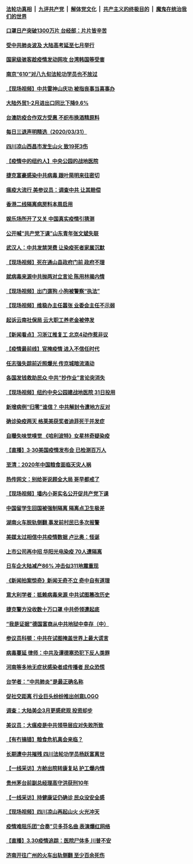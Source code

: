 ####  [法轮功真相](../../../../basic/blob/master/README.md?t=03311530) &nbsp;|&nbsp; [九评共产党](../../../../9ping.md/blob/master/README.md?t=03311530) &nbsp;|&nbsp; [解体党文化](../../../../jtdwh.md/blob/master/README.md?t=03311530)  &nbsp;|&nbsp; [共产主义的终极目的](../../../../gczydzjmd.md/blob/master/README.md?t=03311530) &nbsp;|&nbsp; [魔鬼在统治我们的世界](../../../../mgztzwmdsj.md/blob/master/README.md?t=03311530) 

#### [口罩日产突破1300万片 台经部：片片皆辛苦](../pages/nsc413/n11990936.md?t=03311530) 

#### [受中共肺炎波及 大陆高考延至七月举行](../pages/nsc413/n11990595.md?t=03311530) 

#### [国家级骇客趁疫情发动网攻 台湾韩国等受害](../pages/nsc413/n11990414.md?t=03311530) 

#### [南京“610”对八九旬法轮功学员也不放过](../pages/nsc413/n11988971.md?t=03311530) 

#### [【现场视频】中共雷神山庆功 被指丧事当喜事办](../pages/nsc413/n11990410.md?t=03311530) 

#### [大陆外贸1-2月进出口同比下降9.6%](../pages/nsc413/n11990003.md?t=03311530) 

#### [台澳防疫合作双方受惠 不织布换酒精原料](../pages/nsc413/n11990288.md?t=03311530) 

#### [每日三退声明精选（2020/03/31）](../pages/nsc413/n11990542.md?t=03311530) 


#### [四川凉山西昌市发生山火 致19死3伤](../pages/nsc413/n11990386.md?t=03311530) 

#### [【疫情中的纽约人】中央公园的战地医院](../pages/nsc413/n11990160.md?t=03311530) 

#### [捷克富豪感染中共病毒 跟叶简明来往密切](../pages/nsc413/n11989480.md?t=03311530) 

#### [瘟疫大流行 美参议员：调查中共 让其赔偿](../pages/nsc413/n11989642.md?t=03311530) 

#### [香港二线隔离病房料本周启用](../pages/nsc413/n11990265.md?t=03311530) 

#### [娱乐场所开了又关 中国真实疫情引猜测](../pages/nsc413/n11989376.md?t=03311530) 

#### [公开喊“共产党下课”山东青年张文斌失联](../pages/nsc413/n11990026.md?t=03311530) 

#### [武汉人：中共发禁哭费 让染疫死者家属沉默](../pages/nsc413/n11989866.md?t=03311530) 

#### [【现场视频】死在通山县政府门前 政府不理](../pages/nsc413/n11989961.md?t=03311530) 

#### [就病毒来源中共抛两对立言论 陈用林揭内情](../pages/nsc413/n11989843.md?t=03311530) 

#### [【现场视频】出门遛狗 小狗被警察“执法”](../pages/nsc413/n11989962.md?t=03311530) 

#### [【现场视频】维稳办主任嚣张 业委会主任不示弱](../pages/nsc413/n11989916.md?t=03311530) 

#### [起诉云南社保局 云大职工养老金被停发](../pages/nsc413/n11989695.md?t=03311530) 

#### [【新闻看点】习浙江推复工 北京4动作惹非议](../pages/nsc413/n11988950.md?t=03311530) 

#### [【疫情最前线】官掩疫情 进入不信任时代](../pages/nsc413/n11989861.md?t=03311530) 

#### [任志强失踪前近照爆光 传京城暗流涌动](../pages/nsc413/n11989814.md?t=03311530) 

#### [各国发钱救助民众 中共“抄作业”言论突消失](../pages/nsc413/n11989599.md?t=03311530) 

#### [【现场视频】纽约中央公园建战地医院 31日投用](../pages/nsc413/n11989760.md?t=03311530) 

#### [新增病例“归零”谁信？ 中共解封令遭地方反对](../pages/nsc413/n11989720.md?t=03311530) 

#### [确诊染疫两天 格莱美获奖者迪菲死于并发症](../pages/nsc413/n11989488.md?t=03311530) 

#### [自曝失味觉嗅觉 《哈利波特》女星林奇疑染疫](../pages/nsc413/n11989161.md?t=03311530) 

#### [【直播】3·30美国疫情发布会 已检测百万人](../pages/nsc413/n11989391.md?t=03311530) 

#### [至清：2020年中国粮食面临天灾人祸](../pages/nsc413/n11989613.md?t=03311530) 

#### [热传网文：别给哥说顾全大局 哥早都戒了](../pages/nsc413/n11989569.md?t=03311530) 

#### [【现场视频】墙内小哥实名公开促共产党下课](../pages/nsc413/n11989484.md?t=03311530) 

#### [中国留学生回国被强制隔离 隔离点卫生极差](../pages/nsc413/n11989489.md?t=03311530) 

#### [湖南火车脱轨侧翻 事发前村民已多次报警](../pages/nsc413/n11989490.md?t=03311530) 

#### [美媒太过相信中共疫情数据 卢比奥：怪诞](../pages/nsc413/n11988821.md?t=03311530) 

#### [上市公司再中招 华阳光电染疫 70人遭隔离](../pages/nsc413/n11989188.md?t=03311530) 

#### [日车企大陆减产86% 冲击似311地震重现](../pages/nsc413/n11989260.md?t=03311530) 

#### [《新闻拍案惊奇》新闻无奇不立 奇中自有道理](../pages/nsc413/n11989310.md?t=03311530) 

#### [意大利学者：抵赖病毒来源 中共试图篡改历史](../pages/nsc413/n11988966.md?t=03311530) 

#### [捷克警方没收数十万口罩 中共侨领遭起底](../pages/nsc413/n11989098.md?t=03311530) 

#### [“我是证据”德国富商从中共地狱中幸存（中）](../pages/nsc413/n11985921.md?t=03311530) 

#### [参议员科顿：中共在试图掩盖世界上最大谎言](../pages/nsc413/n11989131.md?t=03311530) 

#### [病毒蔓延 律师：中共及谭德塞恐犯下反人类罪](../pages/nsc413/n11988555.md?t=03311530) 

#### [河南等多地无症状感染者成传播者 民众恐慌](../pages/nsc413/n11989077.md?t=03311530) 

#### [台学者：“中共肺炎”是最正确名称](../pages/nsc413/n11988512.md?t=03311530) 

#### [促社交距离 行业巨头纷纷推出创意LOGO](../pages/nsc413/n11988958.md?t=03311530) 

#### [调查：大陆美企3月更感悲观 投资却步](../pages/nsc413/n11988789.md?t=03311530) 

#### [美议员：大瘟疫是中共领导层应对失败所致](../pages/nsc413/n11987174.md?t=03311530) 

#### [【有冇搞错】粮食危机真会来临？](../pages/nsc413/n11989156.md?t=03311530) 

#### [长期遭中共摧残 四川法轮功学员杨跃富离世](../pages/nsc413/n11988132.md?t=03311530) 

#### [【一线采访】方舱出院转康复站 护工爆内情](../pages/nsc413/n11988632.md?t=03311530) 

#### [贵州茅台前副总经理高守洪获刑10年](../pages/nsc413/n11988342.md?t=03311530) 

#### [【一线采访】持健康证仍确诊 民众没安全感](../pages/nsc413/n11988425.md?t=03311530) 

#### [【现场视频】四川凉山再起山火 火光冲天](../pages/nsc413/n11988750.md?t=03311530) 

#### [疫情难阻乐团“合奏”贝多芬名曲 表演爆红网络](../pages/nsc413/n11988466.md?t=03311530) 

#### [【直播】3.30疫情追踪：医院尸体多 川普不安](../pages/nsc413/n11988381.md?t=03311530) 


#### [济南开往广州的火车出轨侧翻 至少百余死伤](../pages/nsc413/n11987553.md?t=03311530) 

